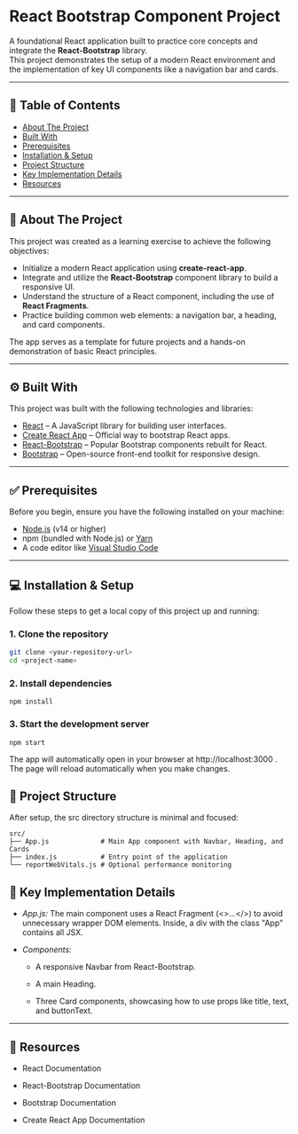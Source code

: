 # React Bootstrap Component Project

A foundational React application built to practice core concepts and integrate the **React-Bootstrap** library.  
This project demonstrates the setup of a modern React environment and the implementation of key UI components like a navigation bar and cards.



---

## 📖 Table of Contents
- [About The Project](#-about-the-project)  
- [Built With](#%EF%B8%8F-built-with)  
- [Prerequisites](#-prerequisites)  
- [Installation & Setup](#-installation--setup)  
- [Project Structure](#-project-structure)  
- [Key Implementation Details](#-key-implementation-details)  
- [Resources](#-resources)  

---

## 🧐 About The Project
This project was created as a learning exercise to achieve the following objectives:

- Initialize a modern React application using **create-react-app**.  
- Integrate and utilize the **React-Bootstrap** component library to build a responsive UI.  
- Understand the structure of a React component, including the use of **React Fragments**.  
- Practice building common web elements: a navigation bar, a heading, and card components.  

The app serves as a template for future projects and a hands-on demonstration of basic React principles.

---

## ⚙️ Built With
This project was built with the following technologies and libraries:

- [React](https://react.dev/) – A JavaScript library for building user interfaces.  
- [Create React App](https://create-react-app.dev/) – Official way to bootstrap React apps.  
- [React-Bootstrap](https://react-bootstrap.github.io/) – Popular Bootstrap components rebuilt for React.  
- [Bootstrap](https://getbootstrap.com/) – Open-source front-end toolkit for responsive design.  

---

## ✅ Prerequisites
Before you begin, ensure you have the following installed on your machine:

- [Node.js](https://nodejs.org/) (v14 or higher)  
- npm (bundled with Node.js) or [Yarn](https://yarnpkg.com/)  
- A code editor like [Visual Studio Code](https://code.visualstudio.com/)  

---

## 💻 Installation & Setup
Follow these steps to get a local copy of this project up and running:

### 1. Clone the repository
```bash
git clone <your-repository-url>
cd <project-name>
```
### 2. Install dependencies
```
npm install
```
### 3. Start the development server
```
npm start
```

The app will automatically open in your browser at http://localhost:3000
. The page will reload automatically when you make changes.

## 📁 Project Structure

After setup, the src directory structure is minimal and focused:
```
src/
├── App.js             # Main App component with Navbar, Heading, and Cards
├── index.js           # Entry point of the application
└── reportWebVitals.js # Optional performance monitoring
```

## 📜 Key Implementation Details

- *App.js:* The main component uses a React Fragment (<>...</>) to avoid unnecessary wrapper DOM elements. Inside, a div with the class "App" contains all JSX.

- *Components:*

    - A responsive Navbar from React-Bootstrap.

    - A main Heading.

    - Three Card components, showcasing how to use props like title, text, and buttonText.
---
## 🔗 Resources

- React Documentation

- React-Bootstrap Documentation

- Bootstrap Documentation

- Create React App Documentation
